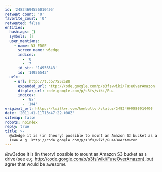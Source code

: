 ```yaml
---
id: '24824690556010496'
retweet_count: '0'
favorite_count: '0'
retweeted: false
entities:
  hashtags: []
  symbols: []
  user_mentions:
    - name: W3 EDGE
      screen_name: w3edge
      indices:
        - '0'
        - '7'
      id_str: '14956543'
      id: '14956543'
  urls:
    - url: http://t.co/7S5caBU
      expanded_url: http://code.google.com/p/s3fs/wiki/FuseOverAmazon
      display_url: code.google.com/p/s3fs/wiki/Fu…
      indices:
        - '85'
        - '104'
original_url: https://twitter.com/benbalter/status/24824690556010496
date: '2011-01-11T13:47:22.000Z'
sitemap: false
robots: noindex
reply: true
title: >-
  @w3edge it is (in theory) possible to mount an Amazon S3 bucket as a drive
  (see e.g. http://code.google.com/p/s3fs/wiki/FuseOverAmazon…
---
```


@w3edge it is (in theory) possible to mount an Amazon S3 bucket as a drive (see e.g. http://code.google.com/p/s3fs/wiki/FuseOverAmazon), but agree that would be awesome.